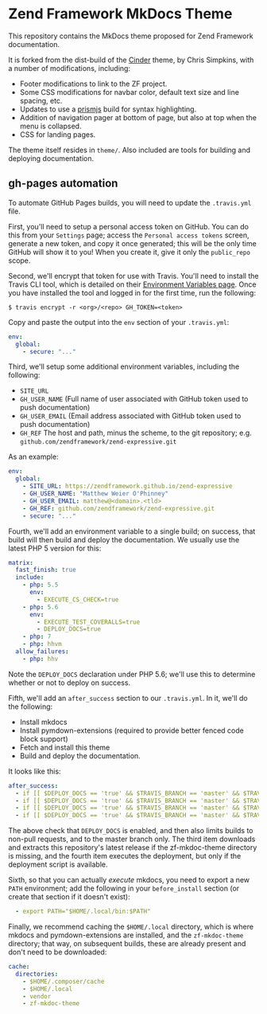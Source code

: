 # Zend Framework MkDocs Theme

This repository contains the MkDocs theme proposed for Zend Framework
documentation.

It is forked from the dist-build of the [Cinder](tps://github.com/chrissimpkins/cinder)
theme, by Chris Simpkins, with a number of modifications, including:

- Footer modifications to link to the ZF project.
- Some CSS modifications for navbar color, default text size and line spacing,
  etc.
- Updates to use a [prismjs](http://prismjs.com) build for syntax highlighting.
- Addition of navigation pager at bottom of page, but also at top when the menu
  is collapsed.
- CSS for landing pages.

The theme itself resides in `theme/`. Also included are tools for building and
deploying documentation.

## gh-pages automation

To automate GitHub Pages builds, you will need to update the `.travis.yml` file.

First, you'll need to setup a personal access token on GitHub. You can do this
from your `Settings` page; access the `Personal access tokens` screen, generate
a new token, and copy it once generated; this will be the only time GitHub will
show it to you! When you create it, give it only the `public_repo` scope.

Second, we'll encrypt that token for use with Travis. You'll need to install the
Travis CLI tool, which is detailed on their [Environment Variables page](https://docs.travis-ci.com/user/environment-variables/#Encrypted-Variables).
Once you have installed the tool and logged in for the first time, run the
following:

```console
$ travis encrypt -r <org>/<repo> GH_TOKEN=<token>
```

Copy and paste the output into the `env` section of your `.travis.yml`:

```yaml
env:
  global:
    - secure: "..."
```

Third, we'll setup some additional environment variables, including the following:

- `SITE_URL`
- `GH_USER_NAME` (Full name of user associated with GitHub token used to push
  documentation)
- `GH_USER_EMAIL` (Email address associated with GitHub token used to push
  documentation)
- `GH_REF` The host and path, minus the scheme, to the git repository; e.g.
  `github.com/zendframework/zend-expressive.git`

As an example:

```yaml
env:
  global:
    - SITE_URL: https://zendframework.github.io/zend-expressive
    - GH_USER_NAME: "Matthew Weier O'Phinney"
    - GH_USER_EMAIL: matthew@<domain>.<tld>
    - GH_REF: github.com/zendframework/zend-expressive.git
    - secure: "..."
```

Fourth, we'll add an environment variable to a single build; on success, that
build will then build and deploy the documentation. We usually use the latest
PHP 5 version for this:

```yaml
matrix:
  fast_finish: true
  include:
    - php: 5.5
      env:
        - EXECUTE_CS_CHECK=true
    - php: 5.6
      env:
        - EXECUTE_TEST_COVERALLS=true
        - DEPLOY_DOCS=true
    - php: 7
    - php: hhvm
  allow_failures:
    - php: hhv
```

Note the `DEPLOY_DOCS` declaration under PHP 5.6; we'll use this to determine
whether or not to deploy on success.

Fifth, we'll add an `after_success` section to our `.travis.yml`. In it, we'll
do the following:

- Install mkdocs
- Install pymdown-extensions (required to provide better fenced code block
  support)
- Fetch and install this theme
- Build and deploy the documentation.

It looks like this:

```yaml
after_success:
  - if [[ $DEPLOY_DOCS == 'true' && $TRAVIS_BRANCH == 'master' && $TRAVIS_PULL_REQUEST == 'false' ]]; then pip install --user mkdocs ; fi
  - if [[ $DEPLOY_DOCS == 'true' && $TRAVIS_BRANCH == 'master' && $TRAVIS_PULL_REQUEST == 'false' ]]; then pip install --user pymdown-extensions ; fi
  - if [[ $DEPLOY_DOCS == 'true' && $TRAVIS_BRANCH == 'master' && $TRAVIS_PULL_REQUEST == 'false' && ! -d "zf-mkdoc-theme" ]]; then $(curl -s -L https://github.com/weierophinney/zf-mkdoc-theme/releases/latest | egrep -o '/weierophinney/zf-mkdoc-theme/archive/[0-9]*\.[0-9]*\.[0-9]*.tar.gz' | head -n1 | wget -O zf-mkdoc-theme.tgz --base=https://github.com/ -i - && mkdir zf-mkdoc-theme && $(cd zf-mkdoc-theme && tar xzf ../zf-mkdoc-theme.tgz --strip-components=1)) ; fi
  - if [[ $DEPLOY_DOCS == 'true' && $TRAVIS_BRANCH == 'master' && $TRAVIS_PULL_REQUEST == 'false' && -f "zf-mkdoc-theme/deploy.sh"  ]]; then ./zf-mkdoc-theme/deploy.sh ; fi
```

The above check that `DEPLOY_DOCS` is enabled, and then also limits builds to
non-pull requests, and to the master branch only. The third item downloads and
extracts this repository's latest release if the zf-mkdoc-theme directory is
missing, and the fourth item executes the deployment, but only if the deployment
script is available.

Sixth, so that you can actually *execute* mkdocs, you need to export a new
`PATH` environment; add the following in your `before_install` section (or
create that section if it doesn't exist):

```yaml
  - export PATH="$HOME/.local/bin:$PATH"
```

Finally, we recommend caching the `$HOME/.local` directory, which is where
mkdocs and pymdown-extensions are installed, and the `zf-mkdoc-theme` directory;
that way, on subsequent builds, these are already present and don't need to be
downloaded:

```yaml
cache:
  directories:
    - $HOME/.composer/cache
    - $HOME/.local
    - vendor
    - zf-mkdoc-theme
```
